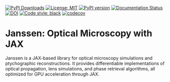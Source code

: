 [![PyPI Downloads](https://static.pepy.tech/badge/janssen)](https://pepy.tech/projects/janssen)
[![License: MIT](https://img.shields.io/badge/License-MIT-yellow.svg)](https://opensource.org/licenses/MIT)
[![PyPI version](https://badge.fury.io/py/janssen.svg)](https://badge.fury.io/py/janssen)
[![Documentation Status](https://readthedocs.org/projects/janssen/badge/?version=latest)](https://janssen.readthedocs.io/en/latest/?badge=latest)
[![DOI](https://zenodo.org/badge/DOI/10.5281/zenodo.17041632.svg)](https://doi.org/10.5281/zenodo.17041632)
[![Code style: black](https://img.shields.io/badge/code%20style-black-000000.svg)](https://github.com/psf/black)
[![codecov](https://codecov.io/gh/debangshu-mukherjee/janssen/branch/main/graph/badge.svg)](https://codecov.io/gh/debangshu-mukherjee/janssen)

# Janssen: Optical Microscopy with JAX

Janssen is a JAX-based library for optical microscopy simulations and ptychographic reconstructions. It provides differentiable implementations of optical propagation, lens simulations, and phase retrieval algorithms, all optimized for GPU acceleration through JAX.
